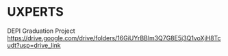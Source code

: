 # UXPERTS
DEPI Graduation Project
https://drive.google.com/drive/folders/16GiUYrBBlm3Q7G8E5j3Q1voXjH8Tcudt?usp=drive_link

